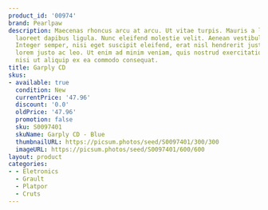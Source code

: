 ```yaml
---
product_id: '00974'
brand: Pearlpaw
description: Maecenas rhoncus arcu at arcu. Ut vitae turpis. Mauris a lacus. Donec
  laoreet dapibus ligula. Nunc eleifend molestie velit. Aenean vestibulum. Donec magna.
  Integer semper, nisi eget suscipit eleifend, erat nisl hendrerit justo, eget vestibulum
  lorem justo ac leo. Ut enim ad minim veniam, quis nostrud exercitation ullamco laboris
  nisi ut aliquip ex ea commodo consequat.
title: Garply CD
skus:
- available: true
  condition: New
  currentPrice: '47.96'
  discount: '0.0'
  oldPrice: '47.96'
  promotion: false
  sku: S0097401
  skuName: Garply CD - Blue
  thumbnailURL: https://picsum.photos/seed/S0097401/300/300
  imageURL: https://picsum.photos/seed/S0097401/600/600
layout: product
categories:
- - Eletronics
  - Grault
  - Platpor
  - Cruts
---
```

